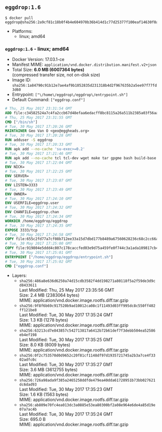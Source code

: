 ## `eggdrop:1.6`

```console
$ docker pull eggdrop@sha256:2a9cf81c18b0f4b4e604970b36b414d1c77d25377f100eaf14630f0a8dfe2227
```

-	Platforms:
	-	linux; amd64

### `eggdrop:1.6` - linux; amd64

-	Docker Version: 17.03.1-ce
-	Manifest MIME: `application/vnd.docker.distribution.manifest.v2+json`
-	Total Size: **6.0 MB (6007364 bytes)**  
	(compressed transfer size, not on-disk size)
-	Image ID: `sha256:1a84790c91b12e7ae4af9b1052835d231318b4d2f967635b2a5ee97f77fd3d60`
-	Entrypoint: `["\/home\/eggdrop\/eggdrop\/entrypoint.sh"]`
-	Default Command: `["eggdrop.conf"]`

```dockerfile
# Thu, 25 May 2017 23:31:54 GMT
ADD file:c34582524a7c4fa2ccb67d48efaa6edacff8bc8115a26a511b2385a03f56aa8e in / 
# Thu, 25 May 2017 23:31:55 GMT
CMD ["/bin/sh"]
# Tue, 30 May 2017 17:20:26 GMT
MAINTAINER Geo Van O <geo@eggheads.org>
# Tue, 30 May 2017 17:20:28 GMT
RUN adduser -S eggdrop
# Tue, 30 May 2017 17:20:33 GMT
RUN apk add --no-cache 'su-exec>=0.2'
# Tue, 30 May 2017 17:21:46 GMT
RUN apk add --no-cache tcl tcl-dev wget make tar gpgme bash build-base   && wget ftp://ftp.eggheads.org/pub/eggdrop/source/1.6/eggdrop1.6.21.tar.gz   && wget ftp://ftp.eggheads.org/pub/eggdrop/source/1.6/eggdrop1.6.21.tar.gz.asc   && gpg --keyserver ha.pool.sks-keyservers.net --recv-key B0B3D92ABE1D20233A2ECB01DB909F5EE7C0E7F7   && gpg --batch --verify eggdrop1.6.21.tar.gz.asc eggdrop1.6.21.tar.gz   && rm eggdrop1.6.21.tar.gz.asc   && tar -zxvf eggdrop1.6.21.tar.gz   && rm eggdrop1.6.21.tar.gz   && ( cd eggdrop1.6.21     && CFLAGS="-std=gnu89" ./configure --with-tclinc=/usr/include/tcl.h --with-tcllib=/usr/lib/libtcl8.6.so     && make config     && make     && make install DEST=/home/eggdrop/eggdrop )   && rm -rf eggdrop1.6.21   && mkdir /home/eggdrop/eggdrop/data   && chown -R eggdrop /home/eggdrop/eggdrop   && apk del tcl-dev wget make tar gpgme build-base
# Tue, 30 May 2017 17:22:04 GMT
ENV NICK=
# Tue, 30 May 2017 17:22:25 GMT
ENV SERVER=
# Tue, 30 May 2017 17:23:07 GMT
ENV LISTEN=3333
# Tue, 30 May 2017 17:23:49 GMT
ENV OWNER=
# Tue, 30 May 2017 17:24:10 GMT
ENV USERFILE=eggdrop.user
# Tue, 30 May 2017 17:24:32 GMT
ENV CHANFILE=eggdrop.chan
# Tue, 30 May 2017 17:24:34 GMT
WORKDIR /home/eggdrop/eggdrop
# Tue, 30 May 2017 17:24:35 GMT
EXPOSE 3333/tcp
# Tue, 30 May 2017 17:24:58 GMT
COPY file:655c2fd77a7cf08b712ee33a15d7dbd177b8489a67560628236c68c2cc66aa58 in /home/eggdrop/eggdrop 
# Tue, 30 May 2017 17:25:00 GMT
COPY file:919804e5ddd4c807c178caccfed03e9d75a459fe0f744c3a1ada109817cb44ec in /home/eggdrop/eggdrop/scripts/ 
# Tue, 30 May 2017 17:25:01 GMT
ENTRYPOINT ["/home/eggdrop/eggdrop/entrypoint.sh"]
# Tue, 30 May 2017 17:25:02 GMT
CMD ["eggdrop.conf"]
```

-	Layers:
	-	`sha256:486a8e636d6250a74d15cdb3582f4dd198271a80118f5a2f59de3d9cd8433611`  
		Last Modified: Thu, 25 May 2017 23:35:56 GMT  
		Size: 2.4 MB (2383064 bytes)  
		MIME: application/vnd.docker.image.rootfs.diff.tar.gzip
	-	`sha256:9f8f6b69c917520b9ad10012ca08c1f11493d03ff995dc8c550ff402ff121be8`  
		Last Modified: Tue, 30 May 2017 17:35:24 GMT  
		Size: 1.3 KB (1278 bytes)  
		MIME: application/vnd.docker.image.rootfs.diff.tar.gzip
	-	`sha256:63213cd7e843857c542713817a6412b72b61def7f3debb504ea52586eb4ef198`  
		Last Modified: Tue, 30 May 2017 17:35:25 GMT  
		Size: 8.0 KB (8009 bytes)  
		MIME: application/vnd.docker.image.rootfs.diff.tar.gzip
	-	`sha256:0f2c753570d0d9652c20f81cf1148df97d1935721745a2b3a7ce4f3302adfc0c`  
		Last Modified: Tue, 30 May 2017 17:35:27 GMT  
		Size: 3.6 MB (3612755 bytes)  
		MIME: application/vnd.docker.image.rootfs.diff.tar.gzip
	-	`sha256:726a98ada9f385a2465258ddfde479ea40dda61728951b73bb027621dc6dad93`  
		Last Modified: Tue, 30 May 2017 17:35:23 GMT  
		Size: 1.6 KB (1563 bytes)  
		MIME: application/vnd.docker.image.rootfs.diff.tar.gzip
	-	`sha256:ab809e70fc4ea013dc3a0885e53ea80300bf2a08e964e6de4a85d19e07a7ac4b`  
		Last Modified: Tue, 30 May 2017 17:35:24 GMT  
		Size: 695.0 B  
		MIME: application/vnd.docker.image.rootfs.diff.tar.gzip
